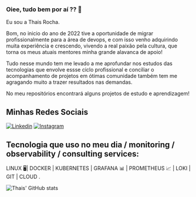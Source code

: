 
### Oiee, tudo bem por aí ?? 👋

Eu sou a Thais Rocha.

Bom, no inicio do ano de 2022 tive a oportunidade de migrar profissionalmente para a área de devops, e com isso venho adquirindo muita experiência e crescendo, vivendo a real paixão pela cultura, que torna os meus atuais mentores minha grande alavanca de apoio! 

Tudo nesse mundo tem me levado a me aprofundar nos estudos das tecnologias que envolve essse ciclo profissional e conciliar o acompanhamento de projetos em ótimas comunidade também tem me agragando muito a trazer resultados nas demandas.

 No meu repositórios encontrará alguns projetos de estudo e aprendizagem!

## Minhas Redes Sociais 

[![Linkedin](https://img.shields.io/badge/LinkedIn-0077B5?style=for-the-badge&logo=linkedin&logoColor=white)](www.linkedin.com/in/ads-thaisrocha)
[![Instagram](https://img.shields.io/badge/Instagram-E4405F?style=for-the-badge&logo=instagram&logoColor=white)](https://www.instagram.com/thaisocha/)

## Tecnologia que uso no meu dia / monitoring / observability / consulting services:

LINUX 🖥️| DOCKER  | KUBERNETES | GRAFANA 📊  | PROMETHEUS 📈 | LOKI | GIT | CLOUD . 

![Thais' GitHub stats](https://github-readme-stats.vercel.app/api?username=thaisroch&show_icons=true&theme=dracula)

